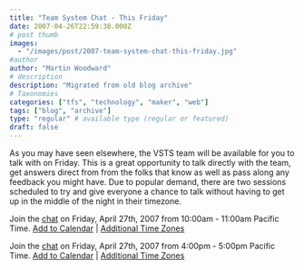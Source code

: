 ```yaml
---
title: "Team System Chat - This Friday"
date: 2007-04-26T22:59:38.000Z
# post thumb
images:
  - "/images/post/2007-team-system-chat-this-friday.jpg"
#author
author: "Martin Woodward"
# description
description: "Migrated from old blog archive"
# Taxonomies
categories: ["tfs", "technology", "maker", "web"]
tags: ["blog", "archive"]
type: "regular" # available type (regular or featured)
draft: false
---
```

As you may have seen elsewhere, the VSTS team will be available for you to talk with on Friday.  This is a great opportunity to talk directly with the team, get answers direct from from the folks that know as well as pass along any feedback you might have.  Due to popular demand, there are two sessions scheduled to try and give everyone a chance to talk without having to get up in the middle of the night in their timezone.   

Join the [chat](http://msdn.microsoft.com/chats) on Friday, April 27th, 2007 from 10:00am - 11:00am Pacific Time.
[Add to Calendar](http://www.microsoft.com/communities/chats/vcs/07_0427_MSDN_VSTS.ics) | [Additional Time Zones](http://www.timeanddate.com/worldclock/fixedtime.html?year=2007&month=4&day=27&hour=10&min=0&sec=0&p1=234) 

Join the [chat](http://msdn.microsoft.com/chats) on Friday, April 27th, 2007 from 4:00pm - 5:00pm Pacific Time. 
[Add to Calendar](http://www.microsoft.com/communities/chats/vcs/07_0427_MSDN_VSTS2.ics) | [Additional Time Zones](http://www.timeanddate.com/worldclock/fixedtime.html?year=2007&month=4&day=27&hour=16&min=0&sec=0&p1=234)